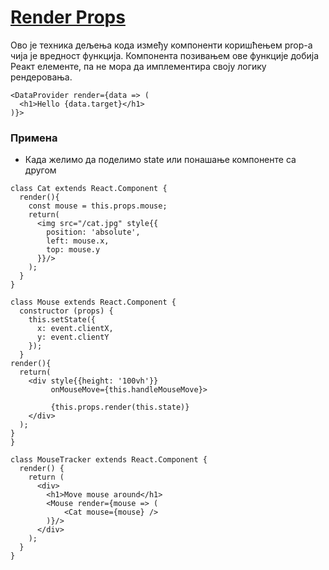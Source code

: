 <h1><a id="hoc" href="https://reactjs.org/docs/render-props.html">Render Props</a></a></h1>

Ово је техника дељења кода између компоненти коришћењем prop-a чија је вредност функција. Компонента позивањем ове функције добија Реакт елементе, па не мора да имплементира своју логику рендеровања.

```
<DataProvider render={data => (
  <h1>Hello {data.target}</h1>
)}>
```

### Примена 

* Када желимо да поделимо state или понашање компоненте са другом

```
class Cat extends React.Component {
  render(){
    const mouse = this.props.mouse;
    return(
      <img src="/cat.jpg" style{{
        position: 'absolute',
        left: mouse.x,
        top: mouse.y
      }}/>
    );
  }
}

class Mouse extends React.Component {
  constructor (props) {
    this.setState({
      x: event.clientX,
      y: event.clientY
    });
  }
render(){
  return(
    <div style{{height: '100vh'}}
         onMouseMove={this.handleMouseMove}>
         
         {this.props.render(this.state)}
    </div>
  );
}
}

class MouseTracker extends React.Component {
  render() {
    return (
      <div>
        <h1>Move mouse around</h1>
        <Mouse render={mouse => (
            <Cat mouse={mouse} />
        )}/>
      </div>
    );
  }
}
```
